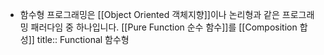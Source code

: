 - 함수형 프로그래밍은 [[Object Oriented 객체지향]]이나 논리형과 같은 프로그래밍 패러다임 중 하나입니다. [[Pure Function 순수 함수]]를 [[Composition 합성]]
  title:: Functional 함수형